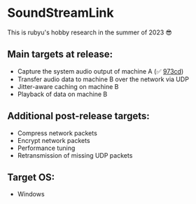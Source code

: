 # SoundStreamLink

This is rubyu's hobby research in the summer of 2023 😎

## Main targets at release:
- Capture the system audio output of machine A (✅ [973cd](https://github.com/rubyu/SoundStreamLink/commit/973cd5cbbb3907f66e1aa8acf02985b16b015f10))
- Transfer audio data to machine B over the network via UDP
- Jitter-aware caching on machine B
- Playback of data on machine B

## Additional post-release targets:
- Compress network packets
- Encrypt network packets
- Performance tuning
- Retransmission of missing UDP packets

## Target OS:
- Windows





 

